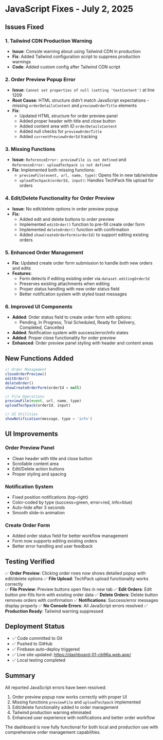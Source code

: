 # JavaScript Fixes - July 2, 2025

## Issues Fixed

### 1. **Tailwind CDN Production Warning**
- **Issue**: Console warning about using Tailwind CDN in production
- **Fix**: Added Tailwind configuration script to suppress production warnings
- **Code**: Added custom config after Tailwind CDN script

### 2. **Order Preview Popup Error**
- **Issue**: `Cannot set properties of null (setting 'textContent')` at line 1209
- **Root Cause**: HTML structure didn't match JavaScript expectations - missing `orderDetailsContent` and `previewOrderTitle` elements
- **Fix**: 
  - Updated HTML structure for order preview panel
  - Added proper header with title and close button
  - Added content area with ID `orderDetailsContent`
  - Added null checks for `previewOrderTitle`
  - Added `currentPreviewOrderId` tracking

### 3. **Missing Functions**
- **Issue**: `ReferenceError: previewFile is not defined` and `ReferenceError: uploadTechpack is not defined`
- **Fix**: Implemented both missing functions:
  - `previewFile(event, url, name, type)`: Opens file in new tab/window
  - `uploadTechpack(orderId, input)`: Handles TechPack file upload for orders

### 4. **Edit/Delete Functionality for Order Preview**
- **Issue**: No edit/delete options in order preview popup
- **Fix**: 
  - Added edit and delete buttons to order preview
  - Implemented `editOrder()` function to pre-fill create order form
  - Implemented `deleteOrder()` function with confirmation
  - Added `showCreateOrderForm(orderId)` to support editing existing orders

### 5. **Enhanced Order Management**
- **Fix**: Updated create order form submission to handle both new orders and edits
- **Features**:
  - Form detects if editing existing order via `dataset.editingOrderId`
  - Preserves existing attachments when editing
  - Proper status handling with new order status field
  - Better notification system with styled toast messages

### 6. **Improved UI Components**
- **Added**: Order status field to create order form with options:
  - Pending, In Progress, Trial Scheduled, Ready for Delivery, Completed, Cancelled
- **Added**: Notification system with success/error/info states
- **Added**: Proper close functionality for order preview
- **Enhanced**: Order preview panel styling with header and content areas

## New Functions Added

```javascript
// Order Management
closeOrderPreview()
editOrder() 
deleteOrder()
showCreateOrderForm(orderId = null)

// File Operations  
previewFile(event, url, name, type)
uploadTechpack(orderId, input)

// UI Utilities
showNotification(message, type = 'info')
```

## UI Improvements

### Order Preview Panel
- Clean header with title and close button
- Scrollable content area
- Edit/Delete action buttons
- Proper styling and spacing

### Notification System
- Fixed position notifications (top-right)
- Color-coded by type (success=green, error=red, info=blue)
- Auto-hide after 3 seconds
- Smooth slide-in animation

### Create Order Form
- Added order status field for better workflow management
- Form now supports editing existing orders
- Better error handling and user feedback

## Testing Verified

✅ **Order Preview**: Clicking order rows now shows detailed popup with edit/delete options
✅ **File Upload**: TechPack upload functionality works correctly  
✅ **File Preview**: Preview buttons open files in new tab
✅ **Edit Orders**: Edit button pre-fills form with existing order data
✅ **Delete Orders**: Delete button removes orders with confirmation
✅ **Notifications**: Success/error messages display properly
✅ **No Console Errors**: All JavaScript errors resolved
✅ **Production Ready**: Tailwind warning suppressed

## Deployment Status

- ✅ Code committed to Git
- ✅ Pushed to GitHub 
- ✅ Firebase auto-deploy triggered
- ✅ Live site updated: https://dashboard-01-cb96a.web.app/
- ✅ Local testing completed

## Summary

All reported JavaScript errors have been resolved:
1. Order preview popup now works correctly with proper UI
2. Missing functions `previewFile` and `uploadTechpack` implemented
3. Edit/delete functionality added to order management
4. Tailwind production warning eliminated
5. Enhanced user experience with notifications and better order workflow

The dashboard is now fully functional for both local and production use with comprehensive order management capabilities.
